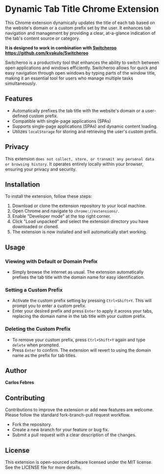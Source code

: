 # Dynamic Tab Title Chrome Extension

This Chrome extension dynamically updates the title of each tab based on the website's domain or a custom prefix set by the user. It enhances tab navigation and management by providing a clear, at-a-glance indication of the tab's content source or category.

**It is designed to work in combination with [Switcheroo](https://github.com/kvakulo/Switcheroo)  
https://github.com/kvakulo/Switcheroo**  

Switcheroo is a productivity tool that enhances the ability to switch between open applications and windows efficiently. Switcheroo allows for quick and easy navigation through open windows by typing parts of the window title, making it an essential tool for users who manage multiple tasks simultaneously.


## Features

- Automatically prefixes the tab title with the website's domain or a user-defined custom prefix.
- Compatible with single-page applications (SPAs)
- Supports single-page applications (SPAs) and dynamic content loading.
- Utilizes `localStorage` for storing and retrieving the user's custom prefix.


## Privacy

This extension `does not collect, store, or transmit any personal data or browsing history`. It operates entirely locally within your browser, ensuring your privacy and security.


## Installation

To install the extension, follow these steps:

1. Download or clone the extension repository to your local machine.
2. Open Chrome and navigate to `chrome://extensions/`.
3. Enable "Developer mode" at the top right corner.
4. Click "Load unpacked" and select the extension directory you have downloaded or cloned.
5. The extension is now installed and will automatically start working.


## Usage

### Viewing with Default or Domain Prefix
- Simply browse the internet as usual. The extension automatically prefixes the tab title with the domain name for easy identification.

### Setting a Custom Prefix
- Activate the custom prefix setting by pressing `Ctrl+Shift+Y`. This will prompt you to enter a custom prefix.
- Enter your desired prefix and press `Enter` to apply it across your tabs, replacing the domain name in the tab title with your custom prefix.

### Deleting the Custom Prefix
- To remove your custom prefix, press `Ctrl+Shift+Y` again and type `delete` when prompted.
- Press `Enter` to confirm. The extension will revert to using the domain name as the prefix for tab titles.

## Author
**Carlos Febres**

## Contributing

Contributions to improve the extension or add new features are welcome. Please follow the standard fork-branch-pull request workflow.

- Fork the repository.
- Create a new branch for your feature or bug fix.
- Submit a pull request with a clear description of the changes.


## License

This extension is open-sourced software licensed under the MIT license. See the LICENSE file for more details.
